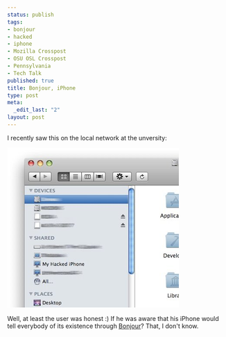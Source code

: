 ```yaml
--- 
status: publish
tags: 
- bonjour
- hacked
- iphone
- Mozilla Crosspost
- OSU OSL Crosspost
- Pennsylvania
- Tech Talk
published: true
title: Bonjour, iPhone
type: post
meta: 
  _edit_last: "2"
layout: post
---
```

I recently saw this on the local network at the unversity:

<img src="/media/wp/2008/07/hacked-iphone-bonjour.jpg" alt="" title="Bonjour, Hacked iPhone" width="396" height="368" class="alignnone size-full wp-image-1332" />

Well, at least the user was honest :) If he was aware that his iPhone would tell everybody of its existence through <a href="http://en.wikipedia.org/wiki/Bonjour_(software)">Bonjour</a>? That, I don't know.
